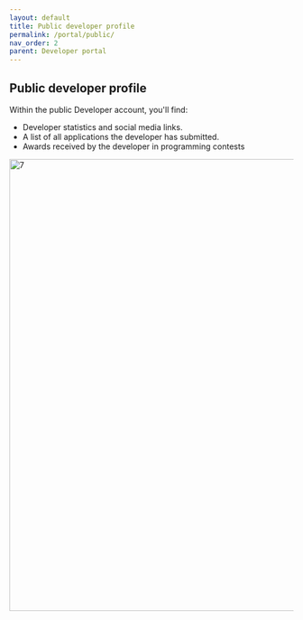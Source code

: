 ```yaml
---
layout: default
title: Public developer profile
permalink: /portal/public/
nav_order: 2
parent: Developer portal
---
```


## Public developer profile

Within the public Developer account, you'll find:

 - Developer statistics and social media links.
 - A list of all applications the developer has submitted.
 - Awards received by the developer in programming contests

<img width="800" alt="7" src="/assets/images/portal/7.png">


